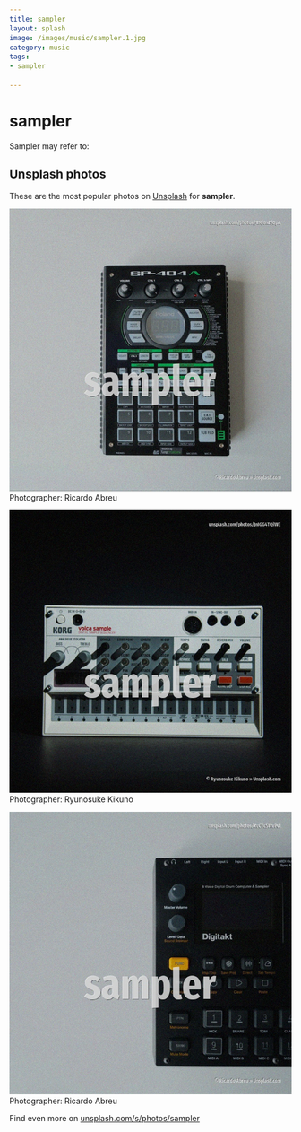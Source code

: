 ```yaml
---
title: sampler
layout: splash
image: /images/music/sampler.1.jpg
category: music
tags:
- sampler

---
```

# sampler

Sampler may refer to:    

 
## Unsplash photos
These are the most popular photos on [Unsplash](https://unsplash.com) for **sampler**.
 
![sampler](/images/music/sampler.1.jpg)
Photographer:  Ricardo Abreu
 
![sampler](/images/music/sampler.2.jpg)
Photographer:  Ryunosuke Kikuno
 
![sampler](/images/music/sampler.3.jpg)
Photographer:  Ricardo Abreu
 
Find even more on [unsplash.com/s/photos/sampler](https://unsplash.com/s/photos/sampler)
 
